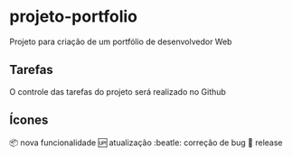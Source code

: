 # projeto-portfolio

Projeto para criação de um portfólio de desenvolvedor Web

## Tarefas

O controle das tarefas do projeto será realizado no Github

## Ícones

:package: nova funcionalidade
:up: atualização
:beatle: correção de bug
:checkered_flag: release
